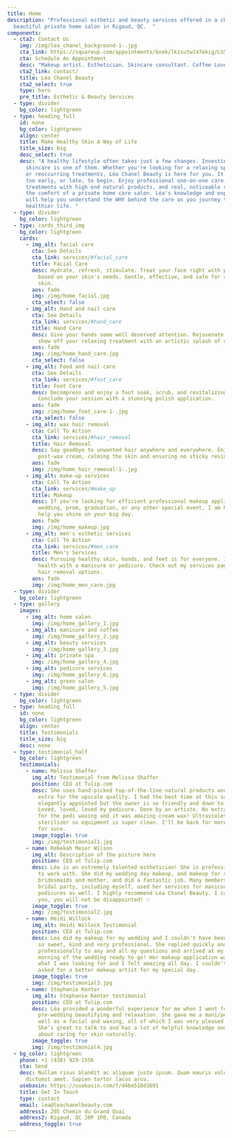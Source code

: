 ```yaml
---
title: Home
description: "Professional esthetic and beauty services offered in a chic and
  beautiful private home salon in Rigaud, QC.  "
components:
  - cta2: Contact Us
    img: /img/lea_chanel_background-1-.jpg
    cta_link: https://squareup.com/appointments/book/lkzsutw147ekig/LS5KRH7VEZTBB/services
    cta: Schedule An Appointment
    desc: "Makeup artist. Esthetician. Skincare consultant. Coffee Lover. "
    cta2_link: contact/
    title: Léa Chanel Beauty
    cta2_select: true
    type: hero
    pre_title: Esthetic & Beauty Services
  - type: divider
    bg_color: lightgreen
  - type: heading_full
    id: none
    bg_color: lightgreen
    align: center
    title: Make Healthy Skin A Way of Life
    title_size: big
    desc_select: true
    desc: "A healthy lifestyle often takes just a few changes. Investing in your
      skincare is one of them. Whether you're looking for a relaxing spa outing
      or reoccurring treatments, Léa Chanel Beauty is here for you. It's never
      too early, or late, to begin. Enjoy professional one-on-one care,
      treatments with high end natural products, and real, noticeable results in
      the comfort of a private home care salon. Léa's knowledge and expertise
      will help you understand the WHY behind the care as you journey towards a
      healthier life. "
  - type: divider
    bg_color: lightgreen
  - type: cards_third_img
    bg_color: lightgreen
    cards:
      - img_alt: facial care
        cta: See Details
        cta_link: services/#facial_care
        title: Facial Care
        desc: Hydrate, refresh, stimulate. Treat your face right with personalized care
          based on your skin's needs. Gentle, effective, and safe for sensitive
          skin.
        aos: fade
        img: /img/home_facial.jpg
        cta_select: false
      - img_alt: Hand and nail care
        cta: See Details
        cta_link: services/#hand_care
        title: Hand Care
        desc: Give your hands some well deserved attention. Rejuvenate your nails and
          show off your relaxing treatment with an artistic splash of colour.
        aos: fade
        img: /img/home_hand_care.jpg
        cta_select: false
      - img_alt: Food and nail care
        cta: See Details
        cta_link: services/#foot_care
        title: Foot Care
        desc: Decompress and enjoy a foot soak, scrub, and revitalizing nail treatment.
          Conclude your session with a stunning polish application.
        aos: fade
        img: /img/home_foot_care-1-.jpg
        cta_select: false
      - img_alt: wax hair removal
        cta: Call To Action
        cta_link: services/#hair_removal
        title: Hair Removal
        desc: Say goodbye to unwanted hair anywhere and everywhere. Enjoy a soothing
          post-wax cream, calming the skin and ensuring no sticky residue.
        aos: fade
        img: /img/home_hair_removal-1-.jpg
      - img_alt: make-up services
        cta: Call To Action
        cta_link: services/#make_up
        title: Makeup
        desc: If you're looking for efficient professional makeup application for your
          wedding, prom, graduation, or any other special event, I am here to
          help you shine on your big day.
        aos: fade
        img: /img/home_makeup.jpg
      - img_alt: men's esthetic services
        cta: Call To Action
        cta_link: services/#men_care
        title: Men's Services
        desc: Pursuing healthy skin, hands, and feet is for everyone. Invest in your
          health with a manicure or pedicure. Check out my services page for
          hair removal options.
        aos: fade
        img: /img/home_men_care.jpg
  - type: divider
    bg_color: lightgreen
  - type: gallery
    images:
      - img_alt: home salon
        img: /img/home_gallery_1.jpg
      - img_alt: manicure and coffee
        img: /img/home_gallery_2.jpg
      - img_alt: beauty services
        img: /img/home_gallery_3.jpg
      - img_alt: private spa
        img: /img/home_gallery_4.jpg
      - img_alt: pedicure services
        img: /img/home_gallery_6.jpg
      - img_alt: green salon
        img: /img/home_gallery_5.jpg
  - type: divider
    bg_color: lightgreen
  - type: heading_full
    id: none
    bg_color: lightgreen
    align: center
    title: Testimonials
    title_size: big
    desc: none
  - type: testimonial_half
    bg_color: lightgreen
    testimonials:
      - name: Melissa Shaffer
        img_alt: Testimonial from Melissa Shaffer
        position: CEO at Tulip.com
        desc: She uses hand-picked top-of-the-line natural products and doesn't charge
          extra for the upscale quality. I had the best time at this salon. It's
          elegantly appointed but the owner is so friendly and down to earth.
          Loved, loved, loved my pedicure. Done by an artiste. No extra charge
          for the pedi waxing and it was amazing cream wax! Ultraviolet light
          sterilizer so equipment is super clean. I'll be back for more services
          for sure.
        image_toggle: true
        img: /img/testimonial1.jpg
      - name: Rebekah Meier Wilson
        img_alt: Description of the picture here
        position: CEO at Tulip.com
        desc: Léa is an extremely talented esthetician! She is professional, and a joy
          to work with. She did my wedding day makeup, and makeup for some of my
          bridesmaids and mother, and did a fantastic job. Many members of my
          bridal party, including myself, used her services for manicures and
          pedicures as well. I highly recommend Léa Chanel Beauty. I can assure
          you, you will not be disappointed! ✨
        image_toggle: true
        img: /img/testimonial2.jpg
      - name: Heidi Willock
        img_alt: Heidi Willock Testimonial
        position: CEO at Tulip.com
        desc: Lea did my makeup for my wedding and I couldn't have been happier! She was
          so sweet, kind and very professional. She replied quickly and
          professionally to any and all my questions and arrived at my house the
          morning of the wedding ready to go! Her makeup application was exactly
          what I was looking for and I felt amazing all day. I couldn't have
          asked for a better makeup artist for my special day.
        image_toggle: true
        img: /img/testimonial3.jpg
      - name: Stephanie Kenter
        img_alt: Stephanie Kenter testimonial
        position: CEO at Tulip.com
        desc: Léa provided a wonderful experience for me when I went for some
          pre-wedding beautifying and relaxation. She gave me a mani/pedi as
          well as a facial and waxing, all of which I was very pleased with.
          She’s great to talk to and has a lot of helpful knowledge and advice
          about caring for skin naturally.
        image_toggle: true
        img: /img/testimonial4.jpg
  - bg_color: lightgreen
    phone: +1 (438) 929-1556
    cta: Send
    desc: Nullam risus blandit ac aliquam justo ipsum. Quam mauris volutpat massa
      dictumst amet. Sapien tortor lacus arcu.
    usebasin: https://usebasin.com/f/d4be518d3691
    title: Get In Touch
    type: contact
    email: lea@leachanelbeauty.com
    address1: 205 Chemin du Grand Quai
    address2: Rigaud, QC J0P 1P0, Canada
    address_toggle: true
---
```

